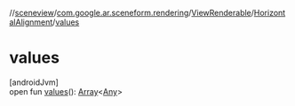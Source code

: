 //[sceneview](../../../../index.md)/[com.google.ar.sceneform.rendering](../../index.md)/[ViewRenderable](../index.md)/[HorizontalAlignment](index.md)/[values](values.md)

# values

[androidJvm]\
open fun [values](values.md)(): [Array](https://kotlinlang.org/api/latest/jvm/stdlib/kotlin/-array/index.html)&lt;[Any](https://kotlinlang.org/api/latest/jvm/stdlib/kotlin/-any/index.html)&gt;
